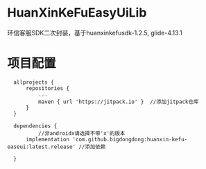 # HuanXinKeFuEasyUiLib
环信客服SDK二次封装，基于huanxinkefusdk-1.2.5, glide-4.13.1

# 项目配置

```
  allprojects {
      repositories {
          ...
          maven { url 'https://jitpack.io' }  //添加jitpack仓库
      }
  }
  
  dependencies {
          //非androidx请选择不带'x'的版本
	  implementation 'com.github.bigdongdong:huanxin-kefu-easeui:latest.release' //添加依赖
	  
  }
```
